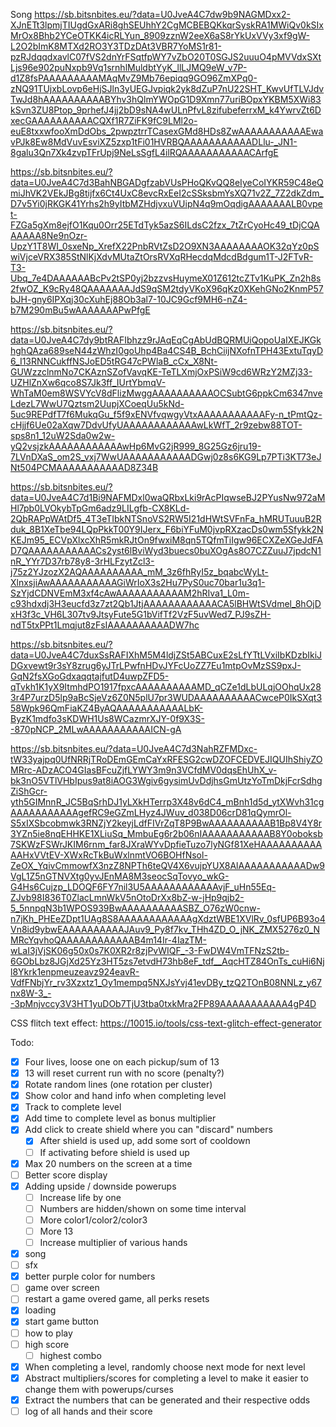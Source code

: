 Song
https://sb.bitsnbites.eu/?data=U0JveA4C7dw9b9NAGMDxx2-XJnETt3lpmjTIUgdGxARi8ghSEUhhY2CgMCBEBQKkqrSyskRA1MWiQv0kSIxMrOx8Bhb2YCeOTKK4icRLYun_8909zznW2eeX6aS8rYkUxVVy3xf9gW-L2O2bImK8MTXd2RO3Y3TDzDAt3VBR7YoMS1r81-pzRJdqqdxavlC07fVS2dnYrFSqtfpWY7vZbO20T0SGJS2uuuO4pMVVdxSXtLjs96e902puNxpb9Vq1srnhlMuldbtYyK_llLJMQ9eW_v7P-d1Z8fsPAAAAAAAAAMAqMvZ9Mb76epiqq9GO96ZmXPq0-zNQ91TUjxbLovp6eHjSJln3yUEGJvpiqk2yk8dZuP7nU22SHT_KwvUfTLVJdvTwJd8hAAAAAAAAAABYhv3hQlmYWOpG1D9Xmn77uriBOpxYKBM5XWi83kSvn3ZU8Ptop_9prhefJ4jj2bD9sNA4wULnPfvL8zifubeferrxM_k4YwrvZt6DxecGAAAAAAAAAACQXf1R7ZiFK9fC9LMl2o-euE8txxwfooXmDdObs_2pwpztrrTCasexGMd8HDs8ZwAAAAAAAAAAAEwavPJk8Ew8MdVuvEsviXZ5zxp1tFi01HVRBQAAAAAAAAAAADLlu-_JN1-8galu3Qn7Xk4zvpTFrUpj9NeLsSgfL4ilRQAAAAAAAAAAACArfgE

https://sb.bitsnbites.eu/?data=U0JveA4C7d3BahNBGADgfzabVUsPHoQKvQQ8eIyeCoIYKR59C48eQmiJhVK2VEkJBg8tijfx6Ct4UxC8evcRxEeI2cSSksbmYsXQ71v2Z_7Z2dkZdm_D7v5Yi0jRKGK41Yrhs2h9yItbMZHdjvxuVUipN4q9mOqdigAAAAAAALB0vpet-FZGa5gXm8ejfO1Kqu0Orr25ETdTyk5azS6ILdsC2fzx_7tZrCyoHc49_tDjCQAAAAAA8Ne9nOzr-UpzY1T8WI_0sxeNp_XrefX22PnbRVtZsD2O9XN3AAAAAAAAOK32qYz0pSwiVjceVRX385StNlKjXdvMUtaZtOrsRVXqRHecdqMdcdBdgum1T-J2FTvR-T3-Ubq_7e4DAAAAAABcPv2tSP0yj2bzzvsHuymeX01Z612tcZTv1KuPK_Zn2h8s2fwOZ_K9cRy48QAAAAAAAJdS9qSM2tdyVKoX96qKz0XKehGNo2KnmP57bJH-gny6IPXqj30cXuhEj88Ob3al7-10JC9Gcf9MH6-nZ4-b7M290mBu5wAAAAAAAPwPfgE

https://sb.bitsnbites.eu/?data=U0JveA4C7dy9btRAFIbhzz9rJAqEqCgAbUdBQRMUiQopoUaIXEJKGkhghQAza689seN44zWhzI0goUhp4Ba4CS4B_BchCiijNXofnTPH43ExtuTqyD6_I13RNNCukffNSJoED5tRG47cPWlaB_cCx_X8Nt-GUWzzclnmNo7CKAznSZofVavqKE-TeTLXmjOxPSiW9cd6WRzY2MZj33-UZHlZnXw6qco8S7Jk3ff_IUrtYbmqV-WhTaM0em8WSVYcV8dFlizMwggAAAAAAAAAAOCSubtG6ppkCm6347nveLdezL7WwU7Qztsm2UupjXCoeqUu5kNd-5uc9REPdfT7f6MukqGu_f5f9xENVfvqwgyVtxAAAAAAAAAAAFy-n_tPmtQz-cHjjf6Ue02aXqw7DdvUfyUAAAAAAAAAAAAwLkWfT_2r9zebw88TOT-sps8n1_12uW2Sda0w2w-yQ2vsjzkAAAAAAAAAAAAwHp6MvG2jR999_8G25Gz6jru19-7LVnDXaS_om2S_vxj7WwUAAAAAAAAAAADGwj0z8s6KG9Lp7PTi3KT73eJNt504PCMAAAAAAAAAAAD8Z34B

https://sb.bitsnbites.eu/?data=U0JveA4C7d1Bi9NAFMDxl0waQRbxLki9rAcPIqwseBJ2PYusNw972aMHl7pb0LVOkybTpGm6adz9LILgfb-CX8KLd-2QbRAPpWAtDf5_4T3eTIbkNTSnoVS2RW5I21dHWtSVFnFa_hMRUTuuuB2Rduk_8B1XeTbe94LQpPkkT00Y9IJerx_F6biYFuM0jvpRXzacDs0wm5Sfykk2NKEJm95_ECVpXlxcXhR5mkRJtOn9fwxiM8qn5TQfmTiIgw96ECXZeXGeJdFAD7QAAAAAAAAAAACs2yst6lBviWyd3buecs0buXOgAs8O7CZZuuJ7jpdcN1nR_YYr7D37rb78y8-3rHLFzytZcl3-j75z2YJzozX2AQAAAAAAAAAA_mM_3z6fhRyI5z_bqabcWyLt-XlnxsjiAwAAAAAAAAAAAGiWrIoX3s2Hu7PyS0uc70bar1u3q1-SzYjdCDNVEmM3xf4cAwAAAAAAAAAAAM2hRIva1_L0m-c93hdxdj3H3eucfd3z7zt2Qb1JtjAAAAAAAAAAAACA5lBHWtSVdmel_8hOjDxH3f3c_VH6L307tv9JtsyFute5G1bVifTf2VzF5uvWed7_PJ9sZH-ndT5txPPt1Lmqjut8zFsIAAAAAAAAAADW7hc

https://sb.bitsnbites.eu/?data=U0JveA4C7duxSsRAFIXhM5M4ldjZSt5ABCuxE2sLfYTtLVxiIbKDzbIkiJDGxvewt9r3sY8zrug6yJTrLPwfnHDvJYFcUoZZ7Eu1mtpOvMzSS9pxJ-GqN2fsXGoGdxaqqtajfutD4uwpZFD5-qTvkh1K1yX9ItmhdPO1917fpxcAAAAAAAAAAMD_qCZe1dLbULqjOOhqUx283r4P7urzD5lp9aBcSjeVz6Z0N5plU7pr3WUDAAAAAAAAAACwceP0IkSXqt358Wpk96QmFiaKZ4ByAQAAAAAAAAAAALbK-ByzK1mdfo3sKDWH1Us8WCazmrXJY-0f9X3S--870pNCP_2MLwAAAAAAAAAAAICN-gA

https://sb.bitsnbites.eu/?data=U0JveA4C7d3NahRZFMDxc-tW33yajpq0UfNRRjTRoDEmGEmCaYxRFESG2cwDZOFCEDVEJIQUIhShiyZOMRrc-ADzACO4GIasBFcuZjfLYWY3m9n3VCfdMV0dqsEhUhX_v-bk3nO5VTlVHbIpus9at8iAOG3Wgiv6gysimUvDdjhsGmUtzYoTmDkjFcrSdhgZiShGcr-yth5GIMnnR_JC5BqSrhDJ1yLXkHTerrp3X48v6dC4_mBnh1d5d_ytXWvh31cgAAAAAAAAAAAgefRC9eGZmLHyz4JWuv_d038D06crD81qQymrOl-S5xIXSbcobmwk3RNZjY2keyjLdfFIVrZqT8P9BwAAAAAAAAAAB1Bp8V4Y8r3YZn5ie8nqEHHKE1XLiuSq_MmbuEg6r2b06nIAAAAAAAAAAAB8Y0oboksb7SKWzFSWrJKIM6rnm_far8JXraWYvDpfieTuzo7lyNGf81XeHAAAAAAAAAAAAHxVVtEV-XWxRcTkBuWxlnmtVO6BOHfNsol-ZeOX_YqivCmmowfX3nzZ8NPTh6teQV4X6vujpYUX8AlAAAAAAAAAAADw9VgL1Z5nGTNVXtg0yvJEnMA8M3seocSqTovyo_wkG-G4Hs6Cujzp_LDOQF6FY7nil3U5AAAAAAAAAAAAvjF_uHn55Eq-ZJvb98I836T0ZlacLmnWkV5nOtoDrXx8bZ-w-jHp9qjb2-5_5nnpqN3b1WPOS939BwAAAAAAAAAASBZ_O76zW0cnw-n7jKh_PHEeZDpt1UAg8S8AAAAAAAAAAAAgXdztWBE1XVlRv_0sfUP6B93o4Vn8id9ybwEAAAAAAAAAAJAuv9_Py8f7kv_THh4ZD_O_jNK_ZMX5276z0_NMRcYqvhoQAAAAAAAAAAAAB4m14Ir-4IazTM-wLaI3jVjSK06g50x0s7K0XR2r8zjPvWIQF_-3-FwDW4VmTFNzS2tb-6GObLbz8JGjXd25Yz3HT5zs7etvdH73hb8eF_tdf__AqcHTZ84OnTs_cuHi6Njl8Ykrk1enpmeuzeavz924eavR-VdfFNbjYr_rv3Xzxtz1_Oy1mempq5NXJsYvj41evDBy_tzQ2TOnB08NNLz_y67nx8W-3_--3pMnjvccy3V3HT1yuDOb7TjU3tba0txkMra2FP89AAAAAAAAAAA4gP4D

CSS flitch text effect:
https://10015.io/tools/css-text-glitch-effect-generator

Todo:

- [x] Four lives, loose one on each pickup/sum of 13
- [x] 13 will reset current run with no score (penalty?)
- [x] Rotate random lines (one rotation per cluster)
- [x] Show color and hand info when completing level
- [x] Track to complete level
- [x] Add time to complete level as bonus multiplier
- [x] Add click to create shield where you can "discard" numbers
  - [x] After shield is used up, add some sort of cooldown
  - [ ] If activating before shield is used up
- [x] Max 20 numbers on the screen at a time
- [ ] Better score display
- [x] Adding upside / downside powerups
  - [ ] Increase life by one
  - [ ] Numbers are hidden/shown on some time interval
  - [ ] More color1/color2/color3
  - [ ] More 13
  - [ ] Increase multiplier of various hands
- [x] song
- [ ] sfx
- [x] better purple color for numbers
- [ ] game over screen
- [ ] restart a game overed game, all perks resets
- [x] loading
- [x] start game button
- [ ] how to play
- [ ] high score
  - [ ] highest combo
- [x] When completing a level, randomly choose next mode for next level
- [x] Abstract multipliers/scores for completing a level to make it easier to change them with powerups/curses
- [x] Extract the numbers that can be generated and their respective odds
- [ ] log of all hands and their score
